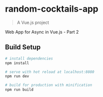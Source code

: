 # random-cocktails-app

> A Vue.js project

Web App for Async in Vue.js - Part 2


## Build Setup

``` bash
# install dependencies
npm install

# serve with hot reload at localhost:8080
npm run dev

# build for production with minification
npm run build
```

